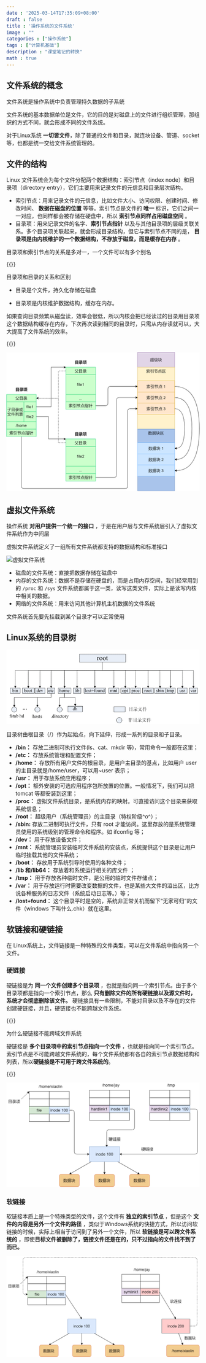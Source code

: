 ```yaml
---
date : '2025-03-14T17:35:09+08:00'
draft : false
title : '操作系统的文件系统'
image : ""
categories : ["操作系统"]
tags : ["计算机基础"]
description : "课堂笔记的转换"
math : true
---
```


## 文件系统的概念

文件系统是操作系统中负责管理持久数据的子系统

文件系统的基本数据单位是文件，它的目的是对磁盘上的文件进行组织管理，那组织的方式不同，就会形成不同的文件系统。

对于Linux系统 **一切皆文件**，除了普通的文件和目录，就连块设备、管道、socket 等，也都是统一交给文件系统管理的。

## 文件的结构

Linux 文件系统会为每个文件分配两个数据结构：索引节点（index node）和目录项（directory entry），它们主要用来记录文件的元信息和目录层次结构。

- 索引节点：用来记录文件的元信息，比如文件大小、访问权限、创建时间、修改时间、 **数据在磁盘的位置** 等等。索引节点是文件的 **唯一** 标识，它们之间一一对应，也同样都会被存储在硬盘中，所以 **索引节点同样占用磁盘空间** 。
- 目录项：用来记录文件的名字、**索引节点指针** 以及与其他目录项的层级关联关系。多个目录项关联起来，就会形成目录结构，但它与索引节点不同的是， **目录项是由内核维护的一个数据结构，不存放于磁盘，而是缓存在内存** 。

目录项和索引节点的关系是多对一，一个文件可以有多个别名

{{<notice tip>}}

目录项和目录的关系和区别

- 目录是个文件，持久化存储在磁盘

- 目录项是内核维护数据结构，缓存在内存。

如果查询目录频繁从磁盘读，效率会很低，所以内核会把已经读过的目录用目录项这个数据结构缓存在内存，下次再次读到相同的目录时，只需从内存读就可以，大大提高了文件系统的效率。

{{</notice>}}

![目录项和索引节点](目录项和索引关系图.png)

## 虚拟文件系统

操作系统 **对用户提供一个统一的接口** ，于是在用户层与文件系统层引入了虚拟文件系统作为中间层

虚拟文件系统定义了一组所有文件系统都支持的数据结构和标准接口

![虚拟文件系统](操作系统的文件系统\虚拟文件系统.png)

- 磁盘的文件系统：直接把数据存储在磁盘中
- 内存的文件系统：数据不是存储在硬盘的，而是占用内存空间，我们经常用到的 `/proc` 和 `/sys` 文件系统都属于这一类，读写这类文件，实际上是读写内核中相关的数据。
- 网络的文件系统：用来访问其他计算机主机数据的文件系统

文件系统首先要先挂载到某个目录才可以正常使用

## Linux系统的目录树

![Linux的目录结构](Linux目录树-DzjzZEII.png)

目录树由根目录（/）作为起始点，向下延伸，形成一系列的目录和子目录。

- **/bin：** 存放二进制可执行文件(ls、cat、mkdir 等)，常用命令一般都在这里；
- **/etc：** 存放系统管理和配置文件；
- **/home：** 存放所有用户文件的根目录，是用户主目录的基点，比如用户 user 的主目录就是/home/user，可以用~user 表示；
- **/usr：** 用于存放系统应用程序；
- **/opt：** 额外安装的可选应用程序包所放置的位置。一般情况下，我们可以把 tomcat 等都安装到这里；
- **/proc：** 虚拟文件系统目录，是系统内存的映射。可直接访问这个目录来获取系统信息；
- **/root：** 超级用户（系统管理员）的主目录（特权阶级^o^）；
- **/sbin:** 存放二进制可执行文件，只有 root 才能访问。这里存放的是系统管理员使用的系统级别的管理命令和程序。如 ifconfig 等；
- **/dev：** 用于存放设备文件；
- **/mnt：** 系统管理员安装临时文件系统的安装点，系统提供这个目录是让用户临时挂载其他的文件系统；
- **/boot：** 存放用于系统引导时使用的各种文件；
- **/lib 和/lib64：** 存放着和系统运行相关的库文件 ；
- **/tmp：** 用于存放各种临时文件，是公用的临时文件存储点；
- **/var：** 用于存放运行时需要改变数据的文件，也是某些大文件的溢出区，比方说各种服务的日志文件（系统启动日志等。）等；
- **/lost+found：** 这个目录平时是空的，系统非正常关机而留下“无家可归”的文件（windows 下叫什么.chk）就在这里。

## 软链接和硬链接

在 Linux系统上，文件链接是一种特殊的文件类型，可以在文件系统中指向另一个文件。

### 硬链接

硬链接是为 **同一个文件创建多个目录项** ，也就是指向同一个索引节点。由于多个目录项都是指向一个索引节点，那么 **只有删除文件的所有硬链接以及源文件时，系统才会彻底删除该文件。** 硬链接具有一些限制，不能对目录以及不存在的文件创建硬链接，并且，硬链接也不能跨越文件系统。

{{<notice tip>}}

为什么硬链接不能跨域文件系统

硬链接是 **多个目录项中的索引节点指向一个文件** ，也就是指向同一个索引节点。索引节点是不可能跨越文件系统的，每个文件系统都有各自的索引节点数据结构和列表，所以**硬链接是不可用于跨文件系统的**。

{{</notice>}}

![硬链接](硬链接-2.png)

### 软链接

软链接本质上是一个特殊类型的文件，这个文件有 **独立的索引节点** ，但是这个 **文件的内容是另外一个文件的路径** ，类似于Windows系统的快捷方式，所以访问软链接的时候，实际上相当于访问到了另外一个文件，所以 **软链接是可以跨文件系统的** ，即使**目标文件被删除了，链接文件还是在的，只不过指向的文件找不到了而已。**

![软链接](软链接.png)